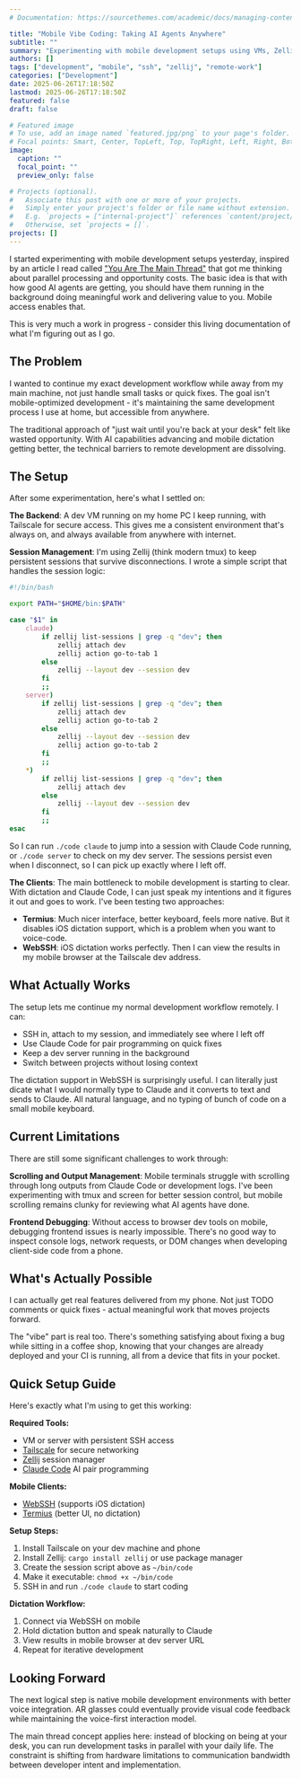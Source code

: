 ```yaml
---
# Documentation: https://sourcethemes.com/academic/docs/managing-content/

title: "Mobile Vibe Coding: Taking AI Agents Anywhere"
subtitle: ""
summary: "Experimenting with mobile development setups using VMs, Zellij sessions, and SSH clients to code from anywhere."
authors: []
tags: ["development", "mobile", "ssh", "zellij", "remote-work"]
categories: ["Development"]
date: 2025-06-26T17:18:50Z
lastmod: 2025-06-26T17:18:50Z
featured: false
draft: false

# Featured image
# To use, add an image named `featured.jpg/png` to your page's folder.
# Focal points: Smart, Center, TopLeft, Top, TopRight, Left, Right, BottomLeft, Bottom, BottomRight.
image:
  caption: ""
  focal_point: ""
  preview_only: false

# Projects (optional).
#   Associate this post with one or more of your projects.
#   Simply enter your project's folder or file name without extension.
#   E.g. `projects = ["internal-project"]` references `content/project/deep-learning/index.md`.
#   Otherwise, set `projects = []`.
projects: []
---
```


I started experimenting with mobile development setups yesterday, inspired by an article I read called ["You Are The Main Thread"](https://claudelog.com/mechanics/you-are-the-main-thread/) that got me thinking about parallel processing and opportunity costs. The basic idea is that with how good AI agents are getting, you should have them running in the background doing meaningful work and delivering value to you. Mobile access enables that.

This is very much a work in progress - consider this living documentation of what I'm figuring out as I go.

## The Problem

I wanted to continue my exact development workflow while away from my main machine, not just handle small tasks or quick fixes. The goal isn't mobile-optimized development - it's maintaining the same development process I use at home, but accessible from anywhere.

The traditional approach of "just wait until you're back at your desk" felt like wasted opportunity. With AI capabilities advancing and mobile dictation getting better, the technical barriers to remote development are dissolving.

## The Setup

After some experimentation, here's what I settled on:

**The Backend**: A dev VM running on my home PC I keep running, with Tailscale for secure access. This gives me a consistent environment that's always on, and always available from anywhere with internet.

**Session Management**: I'm using Zellij (think modern tmux) to keep persistent sessions that survive disconnections. I wrote a simple script that handles the session logic:

```bash
#!/bin/bash

export PATH="$HOME/bin:$PATH"

case "$1" in
    claude)
        if zellij list-sessions | grep -q "dev"; then
            zellij attach dev
            zellij action go-to-tab 1
        else
            zellij --layout dev --session dev
        fi
        ;;
    server)
        if zellij list-sessions | grep -q "dev"; then
            zellij attach dev
            zellij action go-to-tab 2
        else
            zellij --layout dev --session dev
            zellij action go-to-tab 2
        fi
        ;;
    *)
        if zellij list-sessions | grep -q "dev"; then
            zellij attach dev
        else
            zellij --layout dev --session dev
        fi
        ;;
esac
```

So I can run `./code claude` to jump into a session with Claude Code running, or `./code server` to check on my dev server. The sessions persist even when I disconnect, so I can pick up exactly where I left off.

**The Clients**: The main bottleneck to mobile development is starting to clear. With dictation and Claude Code, I can just speak my intentions and it figures it out and goes to work. I've been testing two approaches:

- **Termius**: Much nicer interface, better keyboard, feels more native. But it disables iOS dictation support, which is a problem when you want to voice-code.
- **WebSSH**: iOS dictation works perfectly. Then I can view the results in my mobile browser at the Tailscale dev address.

## What Actually Works

The setup lets me continue my normal development workflow remotely. I can:
- SSH in, attach to my session, and immediately see where I left off
- Use Claude Code for pair programming on quick fixes
- Keep a dev server running in the background
- Switch between projects without losing context

The dictation support in WebSSH is surprisingly useful. I can literally just dicate what I would normally type to Claude and it converts to text and sends to Claude. All natural language, and no typing of bunch of code on a small mobile keyboard.

## Current Limitations

There are still some significant challenges to work through:

**Scrolling and Output Management**: Mobile terminals struggle with scrolling through long outputs from Claude Code or development logs. I've been experimenting with tmux and screen for better session control, but mobile scrolling remains clunky for reviewing what AI agents have done.

**Frontend Debugging**: Without access to browser dev tools on mobile, debugging frontend issues is nearly impossible. There's no good way to inspect console logs, network requests, or DOM changes when developing client-side code from a phone.

## What's Actually Possible

I can actually get real features delivered from my phone. Not just TODO comments or quick fixes - actual meaningful work that moves projects forward.

The "vibe" part is real too. There's something satisfying about fixing a bug while sitting in a coffee shop, knowing that your changes are already deployed and your CI is running, all from a device that fits in your pocket.

## Quick Setup Guide

Here's exactly what I'm using to get this working:

**Required Tools:**
- VM or server with persistent SSH access
- [Tailscale](https://tailscale.com) for secure networking
- [Zellij](https://zellij.dev) session manager
- [Claude Code](https://claude.ai/code) AI pair programming

**Mobile Clients:**
- [WebSSH](https://webssh.net) (supports iOS dictation)
- [Termius](https://termius.com) (better UI, no dictation)

**Setup Steps:**
1. Install Tailscale on your dev machine and phone
2. Install Zellij: `cargo install zellij` or use package manager
3. Create the session script above as `~/bin/code`
4. Make it executable: `chmod +x ~/bin/code`
5. SSH in and run `./code claude` to start coding

**Dictation Workflow:**
1. Connect via WebSSH on mobile
2. Hold dictation button and speak naturally to Claude
3. View results in mobile browser at dev server URL
4. Repeat for iterative development

## Looking Forward

The next logical step is native mobile development environments with better voice integration. AR glasses could eventually provide visual code feedback while maintaining the voice-first interaction model.

The main thread concept applies here: instead of blocking on being at your desk, you can run development tasks in parallel with your daily life. The constraint is shifting from hardware limitations to communication bandwidth between developer intent and implementation.
